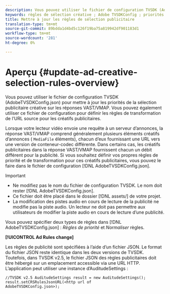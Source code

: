 ```yaml
---
description: Vous pouvez utiliser le fichier de configuration TVSDK (AdobeTVSDKConfig.json) pour mettre à jour les priorités de la sélection publicitaire créative sur les réponses VAST/VMAP. Vous pouvez également utiliser ce fichier de configuration pour définir les règles de transformation de l’URL source pour les créatifs publicitaires.
keywords: règles de sélection créative ; Adobe TVSDKConfig ; priorités créatives ; règles de transformation
title: Mettre à jour les règles de sélection publicitaire
translation-type: tm+mt
source-git-commit: 89bdda1d4bd5c126f19ba75a819942df901183d1
workflow-type: tm+mt
source-wordcount: '281'
ht-degree: 0%

---
```



# Aperçu {#update-ad-creative-selection-rules-overview}

Vous pouvez utiliser le fichier de configuration TVSDK (AdobeTVSDKConfig.json) pour mettre à jour les priorités de la sélection publicitaire créative sur les réponses VAST/VMAP. Vous pouvez également utiliser ce fichier de configuration pour définir les règles de transformation de l’URL source pour les créatifs publicitaires.

Lorsque votre lecteur vidéo envoie une requête à un serveur d’annonces, la réponse VAST/VMAP comprend généralement plusieurs éléments créatifs d’annonces ( `MediaFile` éléments), chacun d’eux fournissant une URL vers une version de conteneur-codec différente. Dans certains cas, les créatifs publicitaires dans la réponse VAST/VMAP fournissent chacun un débit différent pour la publicité. Si vous souhaitez définir vos propres règles de priorité et de transformation pour ces créatifs publicitaires, vous pouvez le faire dans le fichier de configuration [!DNL AdobeTVSDKConfig.json].

>[!IMPORTANT]
>
>* Ne modifiez pas le nom du fichier de configuration TVSDK. Le nom doit rester [!DNL AdobeTVSDKConfig.json].
>* Ce fichier doit être placé dans le dossier [!DNL assets/] de votre projet.
>* La modification des pistes audio en cours de lecture de la publicité ne modifie pas la piste audio. Un lecteur ne doit pas permettre aux utilisateurs de modifier la piste audio en cours de lecture d’une publicité.

>



Vous pouvez spécifier deux types de règles dans [!DNL AdobeTVSDKConfig.json] : *Règles de priorité* et *Normaliser* règles.

**[!UICONTROL Ad Rules change]**

<!--<a id="section_EDCE7C94156D4A47AA2FBAE9BE0390CE"></a>-->

Les règles de publicité sont spécifiées à l’aide d’un fichier JSON. Le format du fichier JSON reste identique dans les deux versions de TVSDK. Toutefois, dans TVSDK v2.5, le fichier JSON des règles publicitaires doit être hébergé sur un emplacement accessible via une URL HTTP. L’application peut utiliser une instance d’AuditudeSettings :

```
//TVSDK v2.5 AuditudeSettings result = new AuditudeSettings(); 
result.setCRSRulesJsonURL(<http url of 
AdobeTVSDKConfig.json>);  
```

